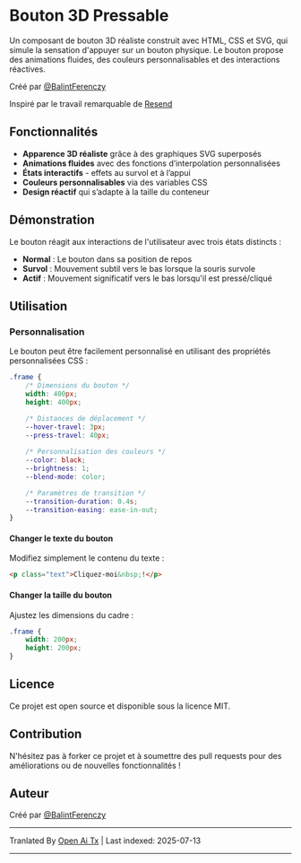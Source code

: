 # Bouton 3D Pressable

Un composant de bouton 3D réaliste construit avec HTML, CSS et SVG, qui simule la sensation d'appuyer sur un bouton physique. Le bouton propose des animations fluides, des couleurs personnalisables et des interactions réactives.

Créé par [@BalintFerenczy](https://x.com/BalintFerenczy)

Inspiré par le travail remarquable de [Resend](https://resend.com/)

## Fonctionnalités

- **Apparence 3D réaliste** grâce à des graphiques SVG superposés
- **Animations fluides** avec des fonctions d’interpolation personnalisées
- **États interactifs** - effets au survol et à l’appui
- **Couleurs personnalisables** via des variables CSS
- **Design réactif** qui s’adapte à la taille du conteneur

## Démonstration
Le bouton réagit aux interactions de l'utilisateur avec trois états distincts :
- **Normal** : Le bouton dans sa position de repos
- **Survol** : Mouvement subtil vers le bas lorsque la souris survole
- **Actif** : Mouvement significatif vers le bas lorsqu'il est pressé/cliqué

## Utilisation

### Personnalisation

Le bouton peut être facilement personnalisé en utilisant des propriétés personnalisées CSS :

```css
.frame {
    /* Dimensions du bouton */
    width: 400px; 
    height: 400px; 

    /* Distances de déplacement */
    --hover-travel: 3px;
    --press-travel: 40px;
    
    /* Personnalisation des couleurs */
    --color: black;
    --brightness: 1;
    --blend-mode: color;

    /* Paramètres de transition */
    --transition-duration: 0.4s;
    --transition-easing: ease-in-out;
}
```
#### Changer le texte du bouton

Modifiez simplement le contenu du texte :

```html
<p class="text">Cliquez-moi&nbsp;!</p>
```

#### Changer la taille du bouton

Ajustez les dimensions du cadre&nbsp;:

```css
.frame {
    width: 200px;
    height: 200px;
}
```
## Licence

Ce projet est open source et disponible sous la licence MIT.

## Contribution

N'hésitez pas à forker ce projet et à soumettre des pull requests pour des améliorations ou de nouvelles fonctionnalités !

## Auteur

Créé par [@BalintFerenczy](https://x.com/BalintFerenczy)

---

Tranlated By [Open Ai Tx](https://github.com/OpenAiTx/OpenAiTx) | Last indexed: 2025-07-13

---